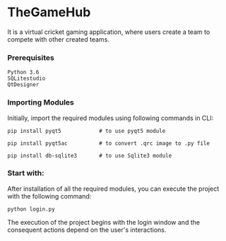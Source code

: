 # TheGameHub
It is a virtual cricket gaming application, where users create a team to compete with other created teams. 
### Prerequisites
```
Python 3.6
SQLitestudio
QtDesigner
```
### Importing Modules
Initially, import the required modules using following commands in CLI:

```
pip install pyqt5            # to use pyqt5 module
```
```
pip install pyqt5ac          # to convert .qrc image to .py file
```
```
pip install db-sqlite3       # to use Sqlite3 module
```
### Start with:
After installation of all the required modules, you can execute the project with the following command:

```
python login.py
```
The execution of the project begins with the login window and the consequent actions depend on the user's interactions.

